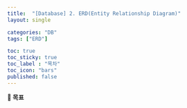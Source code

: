 ```yaml
---
title:  "[Database] 2. ERD(Entity Relationship Diagram)"
layout: single

categories: "DB"
tags: ["ERD"]

toc: true
toc_sticky: true
toc_label : "목차"
toc_icon: "bars"
published: false
---
```


<div class="notice">
  <strong>🎯 목표</strong>
  <p></p>
</div>